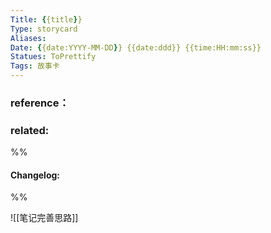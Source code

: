 ```yaml
---
Title: {{title}} 
Type: storycard
Aliases: 
Date: {{date:YYYY-MM-DD}} {{date:ddd}} {{time:HH:mm:ss}} 
Statues: ToPrettify 
Tags: 故事卡
---
```










### reference：

### related:


%%
#### Changelog:

%%

![[笔记完善思路]]